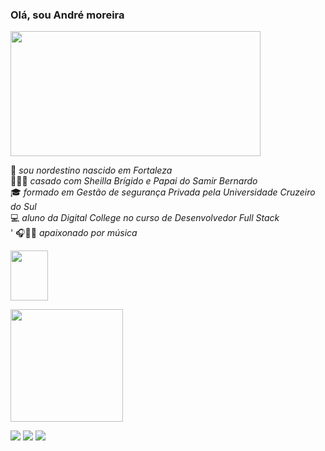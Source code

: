 ### Olá, sou André moreira

<div>

<img src="https://image.shutterstock.com/image-illustration/programming-code-abstract-technology-background-600w-1292327320.jpg"  height="200" width=" 400" align="center"/> <br>

</div>

🌅 <i> sou nordestino nascido em Fortaleza </i> <br> 
👨‍👩‍👦 <i>casado com Sheilla Brígido e Papai do Samir Bernardo</i> <br> 
🎓 <i>formado em Gestão de segurança Privada pela Universidade Cruzeiro do Sul </i> <br>
💻 <i> aluno da Digital College no curso de Desenvolvedor Full Stack </I> <br>'
🎧🎤🎸 <i> apaixonado por música <i> <p><img src="https://c.tenor.com/6dBVWBne0-AAAAAC/guitar-closed-hand-full-of-friends.gif" height="80" width=" 60"> <p>



<div>

<img height="180em" src="https://github-readme-stats.vercel.app/api?username=andresilva08&show_icons=true&theme=dark&include_all_commits=true"/>

</div>
 
 
 
<div> 

<p>

<a href="https://www.instagram.com/andre_moreira08/" target="_blank"><img src="https://img.shields.io/badge/-Instagram-%23E4405F?style=for-the- badge&logo=instagram&logoColor=white" target="_blank"></a>
<a href = "mailto:andre_moreira.22@hotmail.com"><img src="https://img.shields.io/badge/-Gmail-%23333?style=for-the-badge&logo=gmail&logoColor=white" destino ="_blank"></a>
<a href="https://www.linkedin.com/in/andr%C3%A9-moreira-690255238" target="_blank"><img src="https://img.shields.io/badge/LinkedIn-0077B5?style=for-the-badge&logo=linkedin&logoColor=white" target="_blank"></a>
</div>

